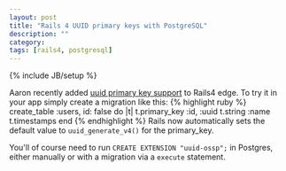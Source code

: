 ```yaml
---
layout: post
title: "Rails 4 UUID primary keys with PostgreSQL"
description: ""
category: 
tags: [rails4, postgresql]
---
```

{% include JB/setup %}

Aaron recently added [uuid primary key support](https://github.com/rails/rails/commit/bc8ebefe9825dbff2cffa29ff015a1e7a31f9812) to Rails4 edge. To try it in your app simply create a migration like this:
{% highlight ruby %}
create_table :users, id: false do |t|
  t.primary_key :id, :uuid
  t.string :name
  t.timestamps
end
{% endhighlight %}
Rails now automatically sets the default value to `uuid_generate_v4()` for the primary_key.

You'll of course need to run `CREATE EXTENSION "uuid-ossp";` in Postgres, either manually or with a migration via a `execute` statement.